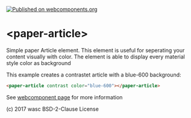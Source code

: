 [![Published on webcomponents.org](https://img.shields.io/badge/webcomponents.org-published-blue.svg)](https://www.webcomponents.org/element/wasc-io/paper-article)

# \<paper-article\>

Simple paper Article element. This element is useful for seperating your content visually with color. The element is able to display every material style color as background

This example creates a contrastet article with a blue-600 background:

<!---
```
<custom-element-demo>
  <template>
    <script src="../webcomponentsjs/webcomponents-lite.js"></script>
    <link rel="import" href="paper-article.html">
    <style is="custom-style">
      #container {
        display: flex;
      }
      paper-article {
        font-family: 'Roboto', 'Noto', sans-serif;
        font-weight: normal;
        font-size: 14px;
        -webkit-font-smoothing: antialiased;
      }
    </style>
    <div id="container">
      <next-code-block></next-code-block>
    </div>
  </template>
</custom-element-demo>
```
-->
```html
<paper-article contrast color="blue-600"></paper-article>
```

See [webcomponent page](https://www.webcomponents.org/element/wasc-io/paper-article) for more information

(c) 2017 wasc BSD-2-Clause License


